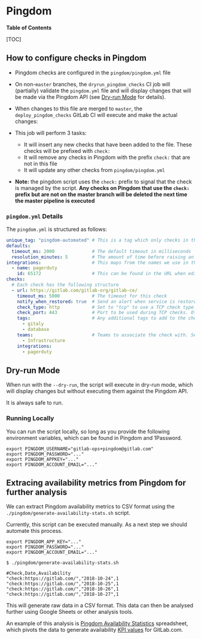 # Pingdom

**Table of Contents**

[TOC]

## How to configure checks in Pingdom

* Pingdom checks are configured in the `pingdom/pingdom.yml` file
* On non-`master` branches, the `dryrun_pingdom_checks` CI job will (partially) validate the `pingdom.yml` file and will display changes that will be made via the Pingdom API (see [Dry-run Mode](#dry-run-mode) for details).
* When changes to this file are merged to `master`, the `deploy_pingdom_checks` GitLab CI will execute and make the actual changes:
* This job will perform 3 tasks:
  * It will insert any new checks that have been added to the file. These checks will be prefixed with `check:`
  * It will remove any checks in Pingdom with the prefix `check:` that are not in this file
  * It will update any other checks from `pingdom/pingdom.yml`

* **Note:** the pingdom script uses the `check:` prefix to signal that the check is managed by the script. **Any checks on Pingdom that use the `check:` prefix but are not on the master branch will be deleted the next time the master pipeline is executed**

### `pingdom.yml` Details

The `pingdom.yml` is structured as follows:

```yaml
unique_tag: "pingdom-automated" # This is a tag which only checks in this file should include
defaults:
  timeout_ms: 2000              # The default timeout in milliseconds
  resolution_minutes: 5         # The amount of time before raising an alert
integrations:                   # This maps from the names we use in this document to the IDS pingdom needs
  - name: pagerduty
    id: 65172                   # This can be found in the URL when editing an integration
checks:
  # Each check has the following structure
  - url: https://gitlab.com/gitlab-org/gitlab-ce/
    timeout_ms: 5000            # The timeout for this check
    notify_when_restored: true  # Send an alert when service is restored
    check_type: http            # Set to "tcp" to use a TCP check type. Other values are ignored, and http checks are created.
    check_port: 443             # Port to be used during TCP checks. Otherwise ignored.
    tags:                       # Any additional tags to add to the check
      - gitaly
      - database
    teams:                      # Teams to associate the check with. See Pingdom for a list of teams
      - Infrastructure
    integrations:
      - pagerduty
```

## Dry-run Mode

When run with the `--dry-run`, the script will execute in dry-run mode, which will display changes but without executing them against the Pingdom API.

It is always safe to run.

### Running Locally

You can run the script locally, so long as you provide the following environment variables, which can be found in Pingdom and 1Password.

```
export PINGDOM_USERNAME="gitlab-ops+pingdom@gitlab.com"
export PINGDOM_PASSWORD="..."
export PINGDOM_APPKEY="..."
export PINGDOM_ACCOUNT_EMAIL="..."
```

## Extracing availability metrics from Pingdom for further analysis

We can extract Pingdom availability metrics to CSV format using the `./pingdom/generate-availability-stats.sh` script.

Currently, this script can be executed manually. As a next step we should automate this process.

```shell
export PINGDOM_APP_KEY="..."
export PINGDOM_PASSWORD="..."
export PINGDOM_ACCOUNT_EMAIL="..."

$ ./pingdom/generate-availability-stats.sh

#Check,Date,Availability
"check:https://gitlab.com/","2018-10-24",1
"check:https://gitlab.com/","2018-10-25",1
"check:https://gitlab.com/","2018-10-26",1
"check:https://gitlab.com/","2018-10-27",1
```

This will generate raw data in a CSV format. This data can then be analysed further using Google Sheets or other analysis tools.

An example of this analysis is [Pingdom Availability Statistics](https://docs.google.com/spreadsheets/d/1Wn760s-neVJU5Jzd--24BwsoSkezF5vacBaHpxwgMpA/edit) spreadsheet, which pivots the data to generate availability
[KPI values](https://docs.google.com/document/d/1NNne33rOtkrogqWRzdQZ4U3kiZdc2PC6B44WCpmQpNc/edit#) for GitLab.com.
